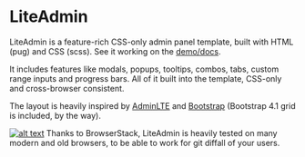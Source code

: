 # LiteAdmin

LiteAdmin is a feature-rich CSS-only admin panel template, built with HTML (pug) and CSS (scss). See it working on the [demo/docs](https://ayrtonvwf.github.io/lite-admin).

It includes features like modals, popups, tooltips, combos, tabs, custom range inputs and progress bars. All of it built into the template, CSS-only and cross-browser consistent.

The layout is heavily inspired by [AdminLTE](https://adminlte.io/themes/AdminLTE/index2.html) and [Bootstrap](https://getbootstrap.com) (Bootstrap 4.1 grid is included, by the way).

[![alt text](https://p14.zdusercontent.com/attachment/1015988/ZgNjNKvLMabisHBe8COM5iFGr?token=eyJhbGciOiJkaXIiLCJlbmMiOiJBMTI4Q0JDLUhTMjU2In0..YYVideVktpgwAhBm98k_dw.b912LUJNlqMSv8tAS4HY1uyyFbbbzdPla8otz5G5zpmJBuM1sVoLThgPx5Dz9TKeROQAWP_VDe8dQC8J2-_SRc9KFkacQsHu_pNThrcm_h7nyNPIfTmuaOcDwaOi_f6ar564p-u8bT0JeXMQJ3V8v_iaUvTp7ZS48v39LNOKI4YPFT3r6KNedwm1oh_kxaZJYF86AO7A53rRZcpBYPLmoCk7i25WaLQHc5_SMhWf0G40rzYc96X5JyM-BkOsOpsGIzEiO-Rs8P0WhmZ25fKeAJYyHINEiv7uTLDv8aVwab8.Sqsv2ZjGuZdLg30MUKkFEQ "BrowserStack - Web and Mobile App testing platform")](https://browserstack.com)
Thanks to BrowserStack, LiteAdmin is heavily tested on many modern and old browsers, to be able to work for git diffall of your users.